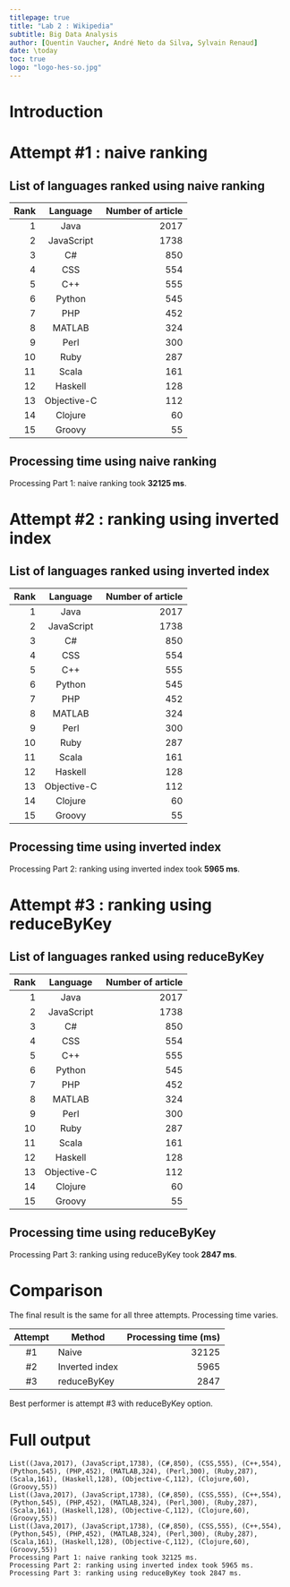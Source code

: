 ```yaml
---
titlepage: true
title: "Lab 2 : Wikipedia"
subtitle: Big Data Analysis
author: [Quentin Vaucher, André Neto da Silva, Sylvain Renaud]
date: \today
toc: true
logo: "logo-hes-so.jpg"
---
```


# Introduction

# Attempt #1 : naive ranking

## List of languages ranked using naive ranking

| Rank |  Language   | Number of article |
| ---: | :---------: | ----------------: |
|    1 |    Java     |              2017 |
|    2 | JavaScript  |              1738 |
|    3 |     C#      |               850 |
|    4 |     CSS     |               554 |
|    5 |     C++     |               555 |
|    6 |   Python    |               545 |
|    7 |     PHP     |               452 |
|    8 |   MATLAB    |               324 |
|    9 |    Perl     |               300 |
|   10 |    Ruby     |               287 |
|   11 |    Scala    |               161 |
|   12 |   Haskell   |               128 |
|   13 | Objective-C |               112 |
|   14 |   Clojure   |                60 |
|   15 |   Groovy    |                55 |

## Processing time using naive ranking

Processing Part 1: naive ranking took **32125 ms**.

# Attempt #2 : ranking using inverted index

## List of languages ranked using inverted index

| Rank |  Language   | Number of article |
| ---: | :---------: | ----------------: |
|    1 |    Java     |              2017 |
|    2 | JavaScript  |              1738 |
|    3 |     C#      |               850 |
|    4 |     CSS     |               554 |
|    5 |     C++     |               555 |
|    6 |   Python    |               545 |
|    7 |     PHP     |               452 |
|    8 |   MATLAB    |               324 |
|    9 |    Perl     |               300 |
|   10 |    Ruby     |               287 |
|   11 |    Scala    |               161 |
|   12 |   Haskell   |               128 |
|   13 | Objective-C |               112 |
|   14 |   Clojure   |                60 |
|   15 |   Groovy    |                55 |

## Processing time using inverted index

Processing Part 2: ranking using inverted index took **5965 ms**.

# Attempt #3 : ranking using reduceByKey

## List of languages ranked using reduceByKey

| Rank |  Language   | Number of article |
| ---: | :---------: | ----------------: |
|    1 |    Java     |              2017 |
|    2 | JavaScript  |              1738 |
|    3 |     C#      |               850 |
|    4 |     CSS     |               554 |
|    5 |     C++     |               555 |
|    6 |   Python    |               545 |
|    7 |     PHP     |               452 |
|    8 |   MATLAB    |               324 |
|    9 |    Perl     |               300 |
|   10 |    Ruby     |               287 |
|   11 |    Scala    |               161 |
|   12 |   Haskell   |               128 |
|   13 | Objective-C |               112 |
|   14 |   Clojure   |                60 |
|   15 |   Groovy    |                55 |

## Processing time using reduceByKey

Processing Part 3: ranking using reduceByKey took **2847 ms**.

# Comparison

The final result is the same for all three attempts. Processing time varies.

| Attempt | Method         | Processing time (ms) |
| :-----: | -------------- | -------------------: |
|   #1    | Naive          |                32125 |
|   #2    | Inverted index |                 5965 |
|   #3    | reduceByKey    |                 2847 |

Best performer is attempt #3 with reduceByKey option.

# Full output

```text
List((Java,2017), (JavaScript,1738), (C#,850), (CSS,555), (C++,554), (Python,545), (PHP,452), (MATLAB,324), (Perl,300), (Ruby,287), (Scala,161), (Haskell,128), (Objective-C,112), (Clojure,60), (Groovy,55))
List((Java,2017), (JavaScript,1738), (C#,850), (CSS,555), (C++,554), (Python,545), (PHP,452), (MATLAB,324), (Perl,300), (Ruby,287), (Scala,161), (Haskell,128), (Objective-C,112), (Clojure,60), (Groovy,55))
List((Java,2017), (JavaScript,1738), (C#,850), (CSS,555), (C++,554), (Python,545), (PHP,452), (MATLAB,324), (Perl,300), (Ruby,287), (Scala,161), (Haskell,128), (Objective-C,112), (Clojure,60), (Groovy,55))
Processing Part 1: naive ranking took 32125 ms.
Processing Part 2: ranking using inverted index took 5965 ms.
Processing Part 3: ranking using reduceByKey took 2847 ms.
```
